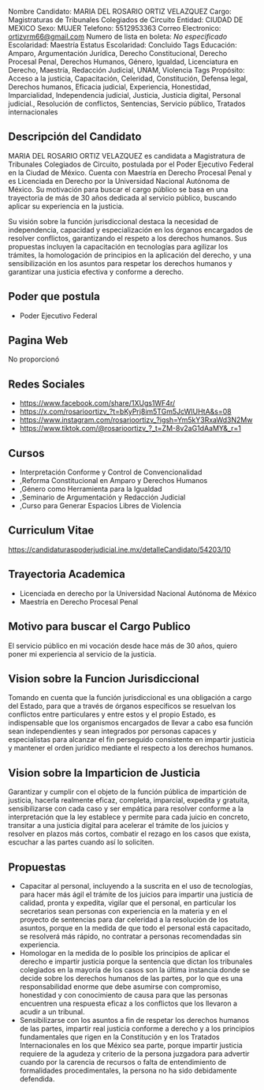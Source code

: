 Nombre Candidato: MARIA DEL ROSARIO ORTIZ VELAZQUEZ
Cargo: Magistraturas de Tribunales Colegiados de Circuito
Entidad: CIUDAD DE MEXICO
Sexo: MUJER
Telefono: 5512953363
Correo Electronico: ortizvrm66@gmail.com
Numero de lista en boleta: *No especificado*
Escolaridad: Maestría
Estatus Escolaridad: Concluido
Tags Educación: Amparo, Argumentación Jurídica, Derecho Constitucional, Derecho Procesal Penal, Derechos Humanos, Género, Igualdad, Licenciatura en Derecho, Maestría, Redacción Judicial, UNAM, Violencia
Tags Propósito: Acceso a la justicia, Capacitación, Celeridad, Constitución, Defensa legal, Derechos humanos, Eficacia judicial, Experiencia, Honestidad, Imparcialidad, Independencia judicial, Justicia, Justicia digital, Personal judicial., Resolución de conflictos, Sentencias, Servicio público, Tratados internacionales


## Descripción del Candidato 

MARIA DEL ROSARIO ORTIZ VELAZQUEZ es candidata a Magistratura de Tribunales Colegiados de Circuito, postulada por el Poder Ejecutivo Federal en la Ciudad de México. Cuenta con Maestría en Derecho Procesal Penal y es Licenciada en Derecho por la Universidad Nacional Autónoma de México. Su motivación para buscar el cargo público se basa en una trayectoria de más de 30 años dedicada al servicio público, buscando aplicar su experiencia en la justicia.

Su visión sobre la función jurisdiccional destaca la necesidad de independencia, capacidad y especialización en los órganos encargados de resolver conflictos, garantizando el respeto a los derechos humanos. Sus propuestas incluyen la capacitación en tecnologías para agilizar los trámites, la homologación de principios en la aplicación del derecho, y una sensibilización en los asuntos para respetar los derechos humanos y garantizar una justicia efectiva y conforme a derecho.


## Poder que postula

- Poder Ejecutivo Federal


## Pagina Web

No proporcionó


## Redes Sociales

- https://www.facebook.com/share/1XUgs1WF4r/
- https://x.com/rosarioortizv_?t=bKyPrj8im5TGm5JcWIUHtA&s=08
- https://www.instagram.com/rosarioortizv_?igsh=Ym5kY3RxaWd3N2Mw
- https://www.tiktok.com/@rosarioortizv_?_t=ZM-8v2aG1dAaMY&_r=1


## Cursos

- Interpretación Conforme y Control de Convencionalidad
- ,Reforma Constitucional en Amparo y Derechos Humanos
- ,Género como Herramienta para la Igualdad
- ,Seminario de Argumentación y Redacción Judicial
- ,Curso para Generar Espacios Libres de Violencia


## Curriculum Vitae

https://candidaturaspoderjudicial.ine.mx/detalleCandidato/54203/10


## Trayectoria Academica

- Licenciada en derecho por la Universidad Nacional Autónoma de México
- Maestría en Derecho Procesal Penal


## Motivo para buscar el Cargo Publico

El servicio público en mi vocación desde hace más de 30 años, quiero poner mi experiencia al servicio de la justicia.


## Vision sobre la Funcion Jurisdiccional

Tomando en cuenta que la función jurisdiccional es una obligación a cargo del Estado, para que a través de órganos específicos se resuelvan los conflictos entre particulares y entre estos y el propio Estado, es indispensable que los organismos encargados de llevar a cabo esa función sean independientes y sean integrados por personas capaces y especialistas para alcanzar el fin perseguido consistente en impartir justicia y mantener el orden jurídico mediante el respecto a los derechos humanos.


## Vision sobre la Imparticion de Justicia

Garantizar y cumplir con el objeto de la función pública de impartición de justicia, hacerla realmente eficaz, completa, imparcial, expedita y gratuita, sensibilizarse con cada caso y ser empática para resolver conforme a la interpretación que la ley establece y permite para cada juicio en concreto, transitar a una justicia digital para acelerar el trámite de los juicios y resolver en plazos más cortos, combatir el rezago en los casos que exista, escuchar a las partes cuando así lo soliciten.


## Propuestas

- Capacitar al personal, incluyendo a la suscrita en el uso de tecnologías, para hacer más ágil el trámite de los juicios para impartir una justicia de calidad, pronta y expedita, vigilar que el personal, en particular los secretarios sean personas con experiencia en la materia y en el proyecto de sentencias para dar celeridad a la resolución de los asuntos, porque en la medida de que todo el personal está capacitado, se resolverá más rápido, no contratar a personas recomendadas sin experiencia.
- Homologar en la medida de lo posible los principios de aplicar el derecho e impartir justicia porque la sentencia que dictan los tribunales colegiados en la mayoría de los casos son la última instancia donde se decide sobre los derechos humanos de las partes, por lo que es una responsabilidad enorme que debe asumirse con compromiso, honestidad y con conocimiento de causa para que las personas encuentren una respuesta eficaz a los conflictos que los llevaron a acudir a un tribunal.
- Sensibilizarse con los asuntos a fin de respetar los derechos humanos de las partes, impartir real justicia conforme a derecho y a los principios fundamentales que rigen en la Constitución y en los Tratados Internacionales en los que México sea parte, porque impartir justicia requiere de la agudeza y criterio de la persona juzgadora para advertir cuando por la carencia de recursos o falta de entendimiento de formalidades procedimentales, la persona no ha sido debidamente defendida.

